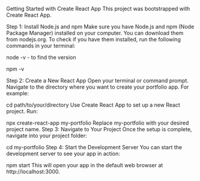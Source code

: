 Getting Started with Create React App
This project was bootstrapped with Create React App.

Step 1: Install Node.js and npm
Make sure you have Node.js and npm (Node Package Manager) installed on your computer. You can download them from nodejs.org. To check if you have them installed, run the following commands in your terminal:


node -v - to find the version


npm -v

Step 2: Create a New React App
Open your terminal or command prompt.
Navigate to the directory where you want to create your portfolio app. For example:


cd path/to/your/directory
Use Create React App to set up a new React project. Run:


npx create-react-app my-portfolio
Replace my-portfolio with your desired project name.
Step 3: Navigate to Your Project
Once the setup is complete, navigate into your project folder:


cd my-portfolio
Step 4: Start the Development Server
You can start the development server to see your app in action:


npm start
This will open your app in the default web browser at http://localhost:3000.
